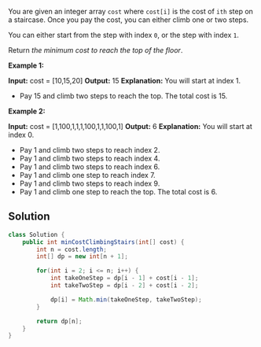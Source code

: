 You are given an integer array `cost` where `cost[i]` is the cost of `ith` step on a staircase. Once you pay the cost, you can either climb one or two steps.

You can either start from the step with index `0`, or the step with index `1`.

Return _the minimum cost to reach the top of the floor_.

**Example 1:**

**Input:** cost = [10,15,20]
**Output:** 15
**Explanation:** You will start at index 1.
- Pay 15 and climb two steps to reach the top.
The total cost is 15.

**Example 2:**

**Input:** cost = [1,100,1,1,1,100,1,1,100,1]
**Output:** 6
**Explanation:** You will start at index 0.
- Pay 1 and climb two steps to reach index 2.
- Pay 1 and climb two steps to reach index 4.
- Pay 1 and climb two steps to reach index 6.
- Pay 1 and climb one step to reach index 7.
- Pay 1 and climb two steps to reach index 9.
- Pay 1 and climb one step to reach the top.
The total cost is 6.

## Solution

```java
class Solution {
    public int minCostClimbingStairs(int[] cost) {
        int n = cost.length;
        int[] dp = new int[n + 1];

        for(int i = 2; i <= n; i++) {
            int takeOneStep = dp[i - 1] + cost[i - 1];
            int takeTwoStep = dp[i - 2] + cost[i - 2];

            dp[i] = Math.min(takeOneStep, takeTwoStep);
        }

        return dp[n];
    }
}
```